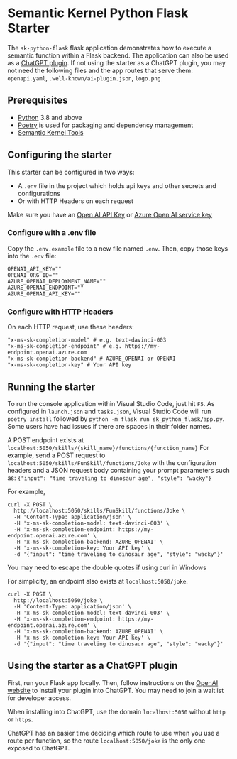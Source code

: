 # Semantic Kernel Python Flask Starter

The `sk-python-flask` flask application demonstrates how to execute a semantic function within a Flask backend.
The application can also be used as a [ChatGPT plugin](https://platform.openai.com/docs/plugins/introduction).
If not using the starter as a ChatGPT plugin, you may not need the following files and the app routes that serve them:
`openapi.yaml`, `.well-known/ai-plugin.json`, `logo.png`

## Prerequisites

- [Python](https://www.python.org/downloads/) 3.8 and above
- [Poetry](https://python-poetry.org/) is used for packaging and dependency management
- [Semantic Kernel Tools](https://marketplace.visualstudio.com/items?itemName=ms-semantic-kernel.semantic-kernel)

## Configuring the starter

This starter can be configured in two ways:

- A `.env` file in the project which holds api keys and other secrets and configurations
- Or with HTTP Headers on each request

Make sure you have an
[Open AI API Key](https://openai.com/api/) or
[Azure Open AI service key](https://learn.microsoft.com/azure/cognitive-services/openai/quickstart?pivots=rest-api)

### Configure with a .env file

Copy the `.env.example` file to a new file named `.env`. Then, copy those keys into the `.env` file:

```
OPENAI_API_KEY=""
OPENAI_ORG_ID=""
AZURE_OPENAI_DEPLOYMENT_NAME=""
AZURE_OPENAI_ENDPOINT=""
AZURE_OPENAI_API_KEY=""
```

### Configure with HTTP Headers

On each HTTP request, use these headers:

```
"x-ms-sk-completion-model" # e.g. text-davinci-003
"x-ms-sk-completion-endpoint" # e.g. https://my-endpoint.openai.azure.com
"x-ms-sk-completion-backend" # AZURE_OPENAI or OPENAI
"x-ms-sk-completion-key" # Your API key
```

## Running the starter

To run the console application within Visual Studio Code, just hit `F5`.
As configured in `launch.json` and `tasks.json`, Visual Studio Code will run `poetry install` followed by `python -m flask run sk_python_flask/app.py`.  Some users have had issues if there are spaces in their folder names.

A POST endpoint exists at `localhost:5050/skills/{skill_name}/functions/{function_name}`
For example, send a POST request to `localhost:5050/skills/FunSkill/functions/Joke` with the configuration headers
and a JSON request body containing your prompt parameters such as:
`{"input": "time traveling to dinosaur age", "style": "wacky"}`

For example,

```
curl -X POST \
  http://localhost:5050/skills/FunSkill/functions/Joke \
  -H 'Content-Type: application/json' \
  -H 'x-ms-sk-completion-model: text-davinci-003' \
  -H 'x-ms-sk-completion-endpoint: https://my-endpoint.openai.azure.com' \
  -H 'x-ms-sk-completion-backend: AZURE_OPENAI' \
  -H 'x-ms-sk-completion-key: Your API key' \
  -d '{"input": "time traveling to dinosaur age", "style": "wacky"}'
```

You may need to escape the double quotes if using curl in Windows

For simplicity, an endpoint also exists at `localhost:5050/joke`.

```
curl -X POST \
  http://localhost:5050/joke \
  -H 'Content-Type: application/json' \
  -H 'x-ms-sk-completion-model: text-davinci-003' \
  -H 'x-ms-sk-completion-endpoint: https://my-endpoint.openai.azure.com' \
  -H 'x-ms-sk-completion-backend: AZURE_OPENAI' \
  -H 'x-ms-sk-completion-key: Your API key' \
  -d '{"input": "time traveling to dinosaur age", "style": "wacky"}'
```

## Using the starter as a ChatGPT plugin

First, run your Flask app locally.
Then, follow instructions on the [OpenAI website](https://platform.openai.com/docs/plugins/introduction) to install your plugin into ChatGPT.
You may need to join a waitlist for developer access.

When installing into ChatGPT, use the domain `localhost:5050` without `http` or `https`.

ChatGPT has an easier time deciding which route to use when you use a route per function, so the route `localhost:5050/joke` is the only one exposed to ChatGPT.
